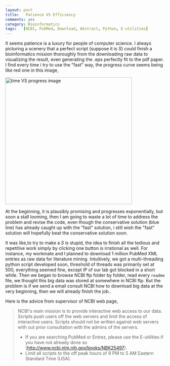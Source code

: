 ```yaml
---
layout:	post
title:	 Patience VS Efficiency
comments: yes
category: Bioinformatics
tags:	[NCBI, PubMed, Download, Abstract, Python, E-utilities]
---
```


It seems patience is a luxury for people of computer science.
I always picturing a scenery that a perfect script (suppose it is $S$) could finish a bioinformatics mission thoroughly from the downloading raw data to visualizing the result, even generating the .eps perfectly fit to the pdf paper.
I find every time i try to use the "fast" way, the progress curve seems being like red one in this image, 

 <img src="https://qoxlja.blu.livefilestore.com/y2p7u4TFiJdUmlHIdgbOP5SiDcwin1FD35L8TqYrASHso7HIVYN89aGgyYnH-nJjeZ2OUX5NYkmPXIVESZ2ATBwvb_BP8NKqajU-WQ-Agw3o0I/pic1.jpg"  alt="time VS progress image" width = 400 />

At the beginning, it is plausibly promising and progresses exponentially, but soon a stall looming, then I am going to waste a lot of time to address the problem and revise the code, even though the conservative solution (blue line) has already caught up with the "fast" solution, i still wish the "fast" solution will hopefully beat the conservative solution soon. 

It was like,to try to make a $S$ is stupid, the idea to finish all the tedious and repetitive work simply by clicking one button is irrational as well.
For instance, my workmate and I planned to download 1 million PubMed XML entries as raw data for literature mining.
Intuitively, we got a multi-threading python script developed soon, threshold of threads was primarily set at 500, everything seemed fine, except IP of our lab got blocked in a  short while. 
Then we began to browse NCBI ftp folder by folder, read every `readme`  file, we thought this big data was stored at somewhere in NCBI ftp. But the problem is if we send a email consult NCBI how to download big data at the very beginning, then we will already finish the job..

Here is the advice from supervisor of NCBI web page,
> NCBI's main mission is to provide interactive web access to our data.
> Scripts push users off the web servers and limit the access of interactive users.
> Scripts should not be written against web servers with out prior consultation with the admins of the servers.
> 
> - If you are searching PubMed or Entrez, please use the E-utilities if you
> have not already done so (http://www.ncbi.nlm.nih.gov/books/NBK25497).
> - Limit all scripts to the off peak hours of 9 PM to 5 AM Eastern Standard Time (USA).

